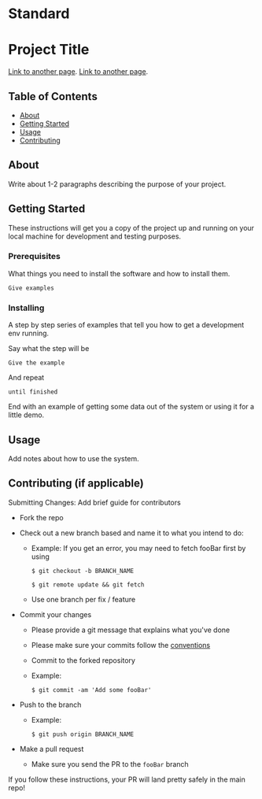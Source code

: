 # Standard

# **Project Title**

[Link to another page](./another-page.html).
[Link to another page](./pages/add-a-new-page.html).

## **Table of Contents**

- [About](#About)
- [Getting Started](#getting-started)
- [Usage](#usage)
- [Contributing](#contributing-if-applicable)

## **About**

Write about 1-2 paragraphs describing the purpose of your project.

## **Getting Started**

These instructions will get you a copy of the project up and running on your local machine for development and testing purposes.

### **Prerequisites**

What things you need to install the software and how to install them.

`Give examples`

### **Installing**

A step by step series of examples that tell you how to get a development env running.

Say what the step will be

`Give the example`

And repeat

`until finished`

End with an example of getting some data out of the system or using it for a little demo.

## **Usage**

Add notes about how to use the system.

## Contributing (if applicable)

Submitting Changes: Add brief guide for contributors

- Fork the repo
- Check out a new branch based and name it to what you intend to do:
    - Example: If you get an error, you may need to fetch fooBar first by using
        
        `$ git checkout -b BRANCH_NAME`
        
        `$ git remote update && git fetch`
        
    - Use one branch per fix / feature
- Commit your changes
    - Please provide a git message that explains what you've done
    - Please make sure your commits follow the [conventions](https://gist.github.com/robertpainsi/b632364184e70900af4ab688decf6f53#file-commit-message-guidelines-md)
    - Commit to the forked repository
    - Example:
        
        `$ git commit -am 'Add some fooBar'`
        
- Push to the branch
    - Example:
        
        `$ git push origin BRANCH_NAME`
        
- Make a pull request
    - Make sure you send the PR to the `fooBar` branch

If you follow these instructions, your PR will land pretty safely in the main repo!

